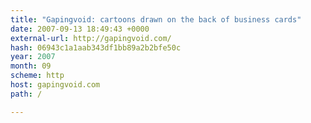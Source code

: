 ```yaml
---
title: "Gapingvoid: cartoons drawn on the back of business cards"
date: 2007-09-13 18:49:43 +0000
external-url: http://gapingvoid.com/
hash: 06943c1a1aab343df1bb89a2b2bfe50c
year: 2007
month: 09
scheme: http
host: gapingvoid.com
path: /

---
```



